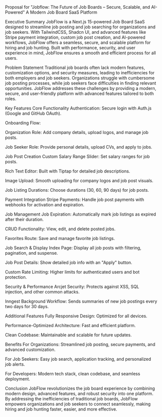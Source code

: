 Proposal for "Jobflow: The Future of Job Boards – Secure, Scalable, and AI-Powered"
A Modern Job Board SaaS Platform

Executive Summary
JobFlow is a Next.js 15-powered Job Board SaaS designed to streamline job posting and job searching for organizations and job seekers. With TailwindCSS, Shadcn UI, and advanced features like Stripe payment integration, custom job post creation, and AI-powered workflows, JobFlow offers a seamless, secure, and scalable platform for hiring and job hunting. Built with performance, security, and user experience in mind, JobFlow ensures a smooth and efficient process for all users.

Problem Statement
Traditional job boards often lack modern features, customization options, and security measures, leading to inefficiencies for both employers and job seekers. Organizations struggle with cumbersome job posting processes, while job seekers face difficulties in finding relevant opportunities. JobFlow addresses these challenges by providing a modern, secure, and user-friendly platform with advanced features tailored to both roles.

Key Features
Core Functionality
Authentication: Secure login with Auth.js (Google and GitHub OAuth).

Onboarding Flow:

Organization Role: Add company details, upload logos, and manage job posts.

Job Seeker Role: Provide personal details, upload CVs, and apply to jobs.

Job Post Creation
Custom Salary Range Slider: Set salary ranges for job posts.

Rich Text Editor: Built with Tiptap for detailed job descriptions.

Image Upload: Smooth uploading for company logos and job post visuals.

Job Listing Durations: Choose durations (30, 60, 90 days) for job posts.

Payment Integration
Stripe Payments: Handle job post payments with webhooks for activation and expiration.

Job Management
Job Expiration: Automatically mark job listings as expired after their duration.

CRUD Functionality: View, edit, and delete posted jobs.

Favorites Route: Save and manage favorite job listings.

Job Search & Display
Index Page: Display all job posts with filtering, pagination, and suspense.

Job Post Details: Show detailed job info with an "Apply" button.

Custom Rate Limiting: Higher limits for authenticated users and bot protection.

Security & Performance
Arcjet Security: Protects against XSS, SQL injection, and other common attacks.

Inngest Background Workflow: Sends summaries of new job postings every two days for 30 days.

Additional Features
Fully Responsive Design: Optimized for all devices.

Performance-Optimized Architecture: Fast and efficient platform.

Clean Codebase: Maintainable and scalable for future updates.

Benefits
For Organizations: Streamlined job posting, secure payments, and advanced customization.

For Job Seekers: Easy job search, application tracking, and personalized job alerts.

For Developers: Modern tech stack, clean codebase, and seamless deployment.

Conclusion
JobFlow revolutionizes the job board experience by combining modern design, advanced features, and robust security into one platform. By addressing the inefficiencies of traditional job boards, JobFlow empowers organizations and job seekers to connect seamlessly, making hiring and job hunting faster, easier, and more effective.
